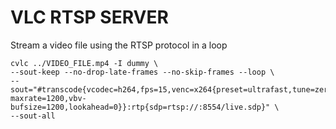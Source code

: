 # VLC RTSP SERVER

Stream a video file using the RTSP protocol in a loop

```
cvlc ../VIDEO_FILE.mp4 -I dummy \
--sout-keep --no-drop-late-frames --no-skip-frames --loop \
--sout="#transcode{vcodec=h264,fps=15,venc=x264{preset=ultrafast,tune=zerolatency,keyint=30,bframes=0,ref=1,level=30,profile=baseline,hrd=cbr,crf=20,ratetol=1.0,vbv-maxrate=1200,vbv-bufsize=1200,lookahead=0}}:rtp{sdp=rtsp://:8554/live.sdp}" \
--sout-all
```